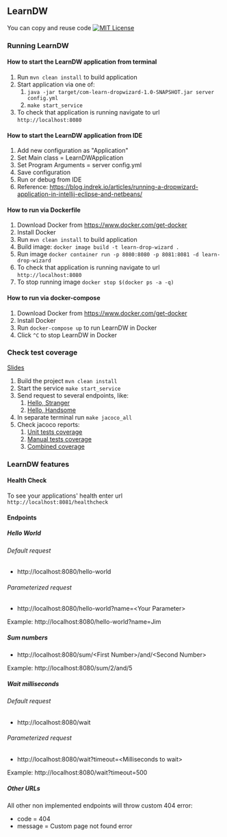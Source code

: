 ## LearnDW

You can copy and reuse code [![MIT License](http://img.shields.io/badge/license-MIT-green.svg)](https://github.com/selenide/selenide/blob/master/LICENSE)

### Running LearnDW

#### How to start the LearnDW application from terminal

1. Run `mvn clean install` to build application
2. Start application via one of:
   1. `java -jar target/com-learn-dropwizard-1.0-SNAPSHOT.jar server config.yml`
   2. `make start_service`
3. To check that application is running navigate to url `http://localhost:8080`

#### How to start the LearnDW application from IDE

1. Add new configuration as "Application"
1. Set Main class = LearnDWApplication
1. Set Program Arguments = server config.yml
1. Save configuration
1. Run or debug from IDE
1. Reference: https://blog.indrek.io/articles/running-a-dropwizard-application-in-intellij-eclipse-and-netbeans/

#### How to run via Dockerfile

1. Download Docker from https://www.docker.com/get-docker
1. Install Docker
1. Run `mvn clean install` to build application
1. Build image: `docker image build -t learn-drop-wizard .`
1. Run image `docker container run -p 8080:8080 -p 8081:8081 -d learn-drop-wizard`
1. To check that application is running navigate to url `http://localhost:8080`
1. To stop running image `docker stop $(docker ps -a -q)`

#### How to run via docker-compose

1. Download Docker from https://www.docker.com/get-docker
2. Install Docker
3. Run `docker-compose up` to run LearnDW in Docker
4. Click `^C` to stop LearnDW in Docker

### Check test coverage
[Slides](https://docs.google.com/presentation/d/1Zsc9JwJCcVhzOGQQs5BQclYFNcG5IpiesV1BGS5WFQs/edit?usp=sharing)
1. Build the project `mvn clean install`
2. Start the service `make start_service`
3. Send request to several endpoints, like:
   1. [Hello, Stranger](http://localhost:8080/hello-world)
   2. [Hello, Handsome](http://localhost:8080/hello-world?name=Handsome)
4. In separate terminal run `make jacoco_all`
5. Check jacoco reports:
   1. [Unit tests coverage](./target/jacoco-ut/index.html)
   2. [Manual tests coverage](./target/jacoco-m/index.html)
   2. [Combined coverage](./target/jacoco-c/index.html)

### LearnDW features

#### Health Check

To see your applications' health enter url `http://localhost:8081/healthcheck`

#### Endpoints

##### Hello World
###### Default request
* http://localhost:8080/hello-world
###### Parameterized request
* http://localhost:8080/hello-world?name=\<Your Parameter>

Example: http://localhost:8080/hello-world?name=Jim

##### Sum numbers
* http://localhost:8080/sum/\<First Number>/and/\<Second Number>

Example: http://localhost:8080/sum/2/and/5

##### Wait milliseconds
###### Default request
* http://localhost:8080/wait
###### Parameterized request
* http://localhost:8080/wait?timeout=\<Milliseconds to wait>

Example: http://localhost:8080/wait?timeout=500

##### Other URLs
All other non implemented endpoints will throw custom 404 error:
* code = 404
* message = Custom page not found error

